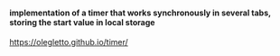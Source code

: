 #### implementation of a timer that works synchronously in several tabs, storing the start value in local storage
https://olegletto.github.io/timer/
